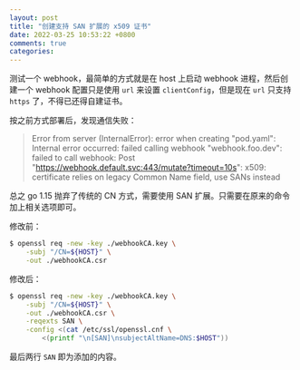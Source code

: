 ```yaml
---
layout: post
title: "创建支持 SAN 扩展的 x509 证书"
date: 2022-03-25 10:53:22 +0800
comments: true
categories: 
---
```


测试一个 webhook，最简单的方式就是在 host 上启动 webhook 进程，然后创建一个 webhook 配置只是使用 `url` 来设置 `clientConfig`，但是现在 `url` 只支持 `https` 了，不得已还得自建证书。

按之前方式部署后，发现通信失败：


> Error from server (InternalError): error when creating "pod.yaml": Internal error occurred: failed calling webhook "webhook.foo.dev": failed to call webhook: Post "https://webhook.default.svc:443/mutate?timeout=10s": x509: certificate relies on legacy Common Name field, use SANs instead


总之 go 1.15 抛弃了传统的 CN 方式，需要使用 SAN 扩展。只需要在原来的命令加上相关选项即可。

修改前：


```bash
$ openssl req -new -key ./webhookCA.key \
    -subj "/CN=${HOST}" \
    -out ./webhookCA.csr
```

修改后：

```bash
$ openssl req -new -key ./webhookCA.key \
    -subj "/CN=${HOST}" \
    -out ./webhookCA.csr \
    -reqexts SAN \
    -config <(cat /etc/ssl/openssl.cnf \
        <(printf "\n[SAN]\nsubjectAltName=DNS:$HOST"))
```

最后两行 `SAN` 即为添加的内容。

